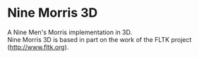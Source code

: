 # Nine Morris 3D

A Nine Men's Morris implementation in 3D.  
Nine Morris 3D is based in part on the work of the FLTK project (http://www.fltk.org).
